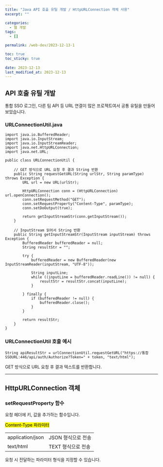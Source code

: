 ```yaml
---
title: "Java API 호출 유틸 개발 / HttpURLConnection 객체 사용"
excerpt: ""

categories:
  - 웹 개발
tags:
  - []

permalink: /web-dev/2023-12-13-1

toc: true
toc_sticky: true
 
date: 2023-12-13
last_modified_at: 2023-12-13
---
```


## API 호출 유틸 개발

통합 SSO 로그인, 다른 팀 API 등 URL 연결이 많은 프로젝트여서 공통 유틸을 만들어보았습니다.

### URLConnectionUtil.java
```
import java.io.BufferedReader;
import java.io.InputStream;
import java.io.InputStreamReader;
import java.net.HttpURLConnection;
import java.net.URL;

public class URLConnectionUtil {

	// GET 방식으로 URL 요청 후 결과 String 반환
	public String requestGetURL(String urlStr, String paramType) throws Exception {
		URL url = new URL(urlStr);
		
		HttpURLConnection conn = (HttpURLConnection) url.openConnection();
		conn.setRequestMethod("GET");
		conn.setRequestProperty("Content-Type", paramType);
		conn.setDoOutput(true);
	
		return getInputStreamStr(conn.getInputStream());
	}

	// InputStream 읽어서 String 반환
	public String getInputStreamStr(InputStream inputStream) throws Exception {
		BufferedReader bufferedReader = null;
		String resultStr = "";
		
		try {
			bufferedReader = new BufferedReader(new InputStreamReader(inputStream, "UTF-8"));

			String inputLine;
			while ((inputLine = bufferedReader.readLine()) != null) {
				resultStr = resultStr.concat(inputLine);
			}

		} finally {
			if (bufferedReader != null) {
				bufferedReader.close();
			}
		}
		
		return resultStr;
	}
}

```

### URLConnectionUtil 호출 예시
```
String apiResultStr = urlConnectionUtil.requestGetURL("https://통합SSOURL:446/api/auth/Authorize?Token=" + token, "text/html");
```
GET 방식으로 URL 요청 후 결과 텍스트를 반환합니다.

---

## HttpURLConnection 객체

### setRequestProperty 함수
요청 헤더에 키, 값을 추가하는 함수입니다.

<mark>Content-Type 파라미터</mark>
<table>
  <tbody>
    <tr>
      <td>application/json</td>
      <td>JSON 형식으로 전송</td>
    </tr>
    <tr>
      <td>text/html</td>
      <td>TEXT 형식으로 전송</td>
    </tr>
  </tbody>
</table>
요청 시 전달하는 파라미터 형식을 지정할 수 있습니다.